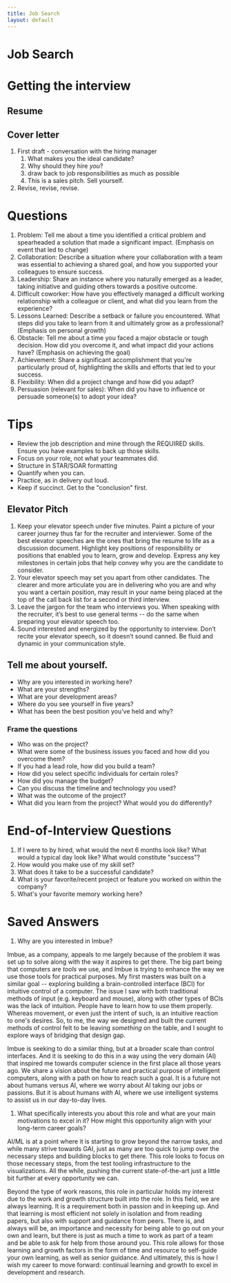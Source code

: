 ```yaml
---
title: Job Search
layout: default
---
```


Job Search
=====

# Getting the interview

## Resume
## Cover letter

1. First draft - conversation with the hiring manager
   1. What makes you the ideal candidate?
   2. Why should they hire *you*?
   3. draw back to job responsibilities as much as possible
   4. This is a sales pitch. Sell yourself.
2. Revise, revise, revise.

# Questions

1. Problem: Tell me about a time you identified a critical problem and spearheaded a solution that made a significant impact. (Emphasis on event that led to change)
1. Collaboration: Describe a situation where your collaboration with a team was essential to achieving a shared goal, and how you supported your colleagues to ensure success.
1. Leadership: Share an instance where you naturally emerged as a leader, taking initiative and guiding others towards a positive outcome.
1. Difficult coworker: How have you effectively managed a difficult working relationship with a colleague or client, and what did you learn from the experience?
1. Lessons Learned: Describe a setback or failure you encountered. What steps did you take to learn from it and ultimately grow as a professional? (Emphasis on personal growth)
1. Obstacle: Tell me about a time you faced a major obstacle or tough decision. How did you overcome it, and what impact did your actions have? (Emphasis on achieving the goal)
1. Achievement: Share a significant accomplishment that you're particularly proud of, highlighting the skills and efforts that led to your success.
1. Flexibility: When did a project change and how did you adapt?
1. Persuasion (relevant for sales): When did you have to influence or persuade someone(s) to adopt your idea?

# Tips

- Review the job description and mine through the REQUIRED skills. Ensure you have examples to back up those skills.
- Focus on your role, not what your teammates did.
- Structure in STAR/SOAR formatting
- Quantify when you can.
- Practice, as in delivery out loud. 
- Keep if succinct. Get to the "conclusion" first.

## Elevator Pitch

1. Keep your elevator speech under five minutes. Paint a picture of your career journey thus far for the recruiter and interviewer. Some of the best elevator speeches are the ones that bring the resume to life as a discussion document. Highlight key positions of responsibility or positions that enabled you to learn, grow and develop. Express any key milestones in certain jobs that help convey why you are the candidate to consider.
1. Your elevator speech may set you apart from other candidates. The clearer and more articulate you are in delivering who you are and why you want a certain position, may result in your name being placed at the top of the call back list for a second or third interview.
1. Leave the jargon for the team who interviews you. When speaking with the recruiter, it’s best to use general terms -- do the same when preparing your elevator speech too.
1. Sound interested and energized by the opportunity to interview. Don’t recite your elevator speech, so it doesn’t sound canned. Be fluid and dynamic in your communication style.

## Tell me about yourself.

- Why are you interested in working here?
- What are your strengths?
- What are your development areas?
- Where do you see yourself in five years?
- What has been the best position you’ve held and why?

### Frame the questions

- Who was on the project?
- What were some of the business issues you faced and how did you overcome them?
- If you had a lead role, how did you build a team?
- How did you select specific individuals for certain roles?
- How did you manage the budget?
- Can you discuss the timeline and technology you used?
- What was the outcome of the project?
- What did you learn from the project? What would you do differently?

# End-of-Interview Questions

1. If I were to by hired, what would the next 6 months look like? What would a typical day look like? What would constitute "success"?
2. How would you make use of my skill set?
2. What does it take to be a successful candidate?
3. What is your favorite/recent project or feature you worked on within the company?
4. What's your favorite memory working here?

# Saved Answers

1. Why are you interested in Imbue?

Imbue, as a company, appeals to me largely because of the problem it was set up to solve along with the way it aspires to get there. The big part being that computers are *tools* we use, and Imbue is trying to enhance the way we use those tools for practical purposes. My first masters was built on a similar goal -- exploring building a brain-controlled interface (BCI) for intuitive control of a computer. The issue I saw with both traditional methods of input (e.g. keyboard and mouse), along with other types of BCIs was the lack of intuition. People have to learn how to use them properly. Whereas movement, or even just the intent of such, is an intuitive reaction to one's desires. So, to me, the way we designed and built the current methods of control felt to be leaving *something* on the table, and I sought to explore ways of bridging that design gap.

Imbue is seeking to do a similar thing, but at a broader scale than control interfaces. And it is seeking to do this in a way using the very domain (AI) that inspired me towards computer science in the first place all those years ago. We share a vision about the future and practical purpose of intelligent computers, along with a path on how to reach such a goal. It is a future not about humans versus AI, where we worry about AI taking our jobs or passions. But it is about humans *with* AI, where we use intelligent systems to assist us in our day-to-day lives.

1. What specifically interests you about this role and what are your main motivations to excel in it? How might this opportunity align with your long-term career goals?

AI/ML is at a point where it is starting to grow beyond the narrow tasks, and while many strive towards GAI, just as many are too quick to jump over the necessary steps and building blocks to get there. This role looks to focus on those necessary steps, from the test tooling infrastructure to the visualizations. All the while, pushing the current state-of-the-art just a little bit further at every opportunity we can. 

Beyond the type of work reasons, this role in particular holds my interest due to the work and growth structure built into the role. In this field, we are always learning. It is a requirement both in passion and in keeping up. And that learning is most efficient not solely in isolation and from reading papers, but also with support and guidance from peers. There is, and always will be, an importance and necessity for being able to go out on your own and learn, but there is just as much a time to work as part of a team and be able to ask for help from those around you. This role allows for those learning and growth factors in the form of time and resource to self-guide your own learning, as well as senior guidance. And ultimately, this is how I wish my career to move forward: continual learning and growth to excel in development and research.
